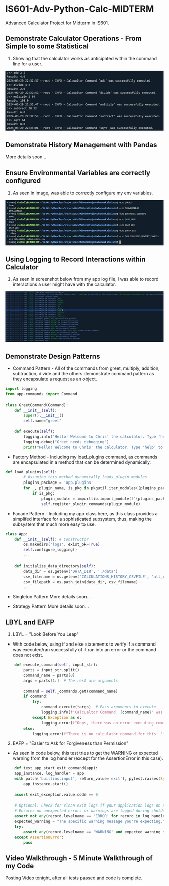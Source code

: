 # IS601-Adv-Python-Calc-MIDTERM
Advanced Calculator Project for Midterm in IS601. 

## Demonstrate Calculator Operations - From Simple to some Statistical
1.  Showing that the calculator works as anticipated within the command line for a user.

![calculater operations](images/calcoperationscli.png)

## Demonstrate History Management with Pandas
More details soon...

## Ensure Environmental Variables are correctly configured 
1.  As seen in image, was able to correctly configure my env variables.

![ENV Variables](images/ENV_VAR_SETUP.png)

## Using Logging to Record Interactions within Calculator
1. As seen in screenshot below from my app log file, I was able to record interactions a user might have with the calculator.

![APP LOG](images/applog.png)

## Demonstrate Design Patterns
- Command Pattern - All of the commands from greet, multiply, addition, subtraction, divide and the others demonstrate command pattern as they encapsulate a request as an object.
```python
import logging
from app.commands import Command

class GreetCommand(Command):
    def __init__(self):
        super().__init__()
        self.name="greet"
    
    def execute(self):
        logging.info("Hello! Welcome to Chris' the calculator. Type 'help' to see available commands.")
        logging.debug("Greet needs debugging")
        print("Hello! Welcome to Chris' the calculator. Type 'help' to see available commands.")
```
- Factory Method - Including my load_plugins command, as commands are encapsulated in a method that can be determined dynamically.
```python
def load_plugins(self):
        # Assuming this method dynamically loads plugin modules
        plugins_package = 'app.plugins'
        for _, plugin_name, is_pkg in pkgutil.iter_modules([plugins_package.replace('.', '/')]):
            if is_pkg:
                plugin_module = importlib.import_module(f'{plugins_package}.{plugin_name}')
                self.register_plugin_commands(plugin_module)
```

- Facade Pattern - Including my app class here, as this class provides a simplifed interface for a sophisticated subsystem, thus, making the subsystem that much more easy to use.
```python
class App:
    def __init__(self): # Constructor
        os.makedirs('logs', exist_ok=True)
        self.configure_logging()
        ...
        
    def initialize_data_directory(self):
        data_dir = os.getenv('DATA_DIR', './data')
        csv_filename = os.getenv('CALCULATIONS_HISTORY_CSVFILE', 'all_calculator_calculations.csv')
        csv_filepath = os.path.join(data_dir, csv_filename)
        ...
```
- Singleton Pattern
More details soon...

- Strategy Pattern
More details soon...

## LBYL and EAFP
1.  LBYL = "Look Before You Leap"
- With code below, using if and else statements to verify if a command was executed/ran successfully of it ran into an error or the command does not exist.
```python
    def execute_command(self, input_str):
        parts = input_str.split()
        command_name = parts[0]
        args = parts[1:]  # The rest are arguments
        
        command = self._commands.get(command_name)
        if command:
            try:
                command.execute(*args)  # Pass arguments to execute
                logging.info(f"Calcualtor Command '{command_name}' was successfully executed.")
            except Exception as e:
                logging.error(f"Oops, there was an error executing command '{command_name}' : {e}.")
        else:
            logging.error(f"There is no calculator command for this: '{command_name}'.")
```

2. EAFP = "Easier to Ask for Forgiveness than Permission"
- As seen in code below, this test tries to get the WARNING or expected warning from the log handler (except for the AssertionError in this case).
```python
    def test_app_start_exit_command(app):
    app_instance, log_handler = app
    with patch('builtins.input', return_value='exit'), pytest.raises(SystemExit) as exit_exception:
        app_instance.start()

    assert exit_exception.value.code == 0

    # Optional: Check for clean exit logs if your application logs on exit.
    # Ensures no unexpected errors or warnings are logged during shutdown.
    assert not any(record.levelname == 'ERROR' for record in log_handler.log_records), "There are unexpected ERROR logs during exit."
    expected_warning = "The specific warning message you're expecting."
    try:
        assert any(record.levelname == 'WARNING' and expected_warning in record.message for record in log_handler.log_records), "Expected warning message not found."
    except AssertionError:
        pass
```

## Video Walkthrough - 5 Minute Walkthrough of my Code 
Posting Video tonight, after all tests passed and code is complete.